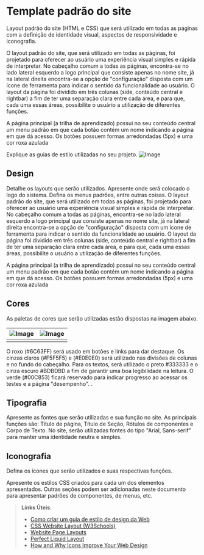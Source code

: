# Template padrão do site

Layout padrão do site (HTML e CSS) que será utilizado em todas as páginas com a definição de identidade visual, aspectos de responsividade e iconografia. 

O layout padrão do site, que será utilizado em todas as páginas, foi projetado para oferecer ao usuário uma experiência visual simples e rápida de interpretar. No cabeçalho comum a todas as páginas, encontra-se no lado lateral esquerdo a logo principal que consiste apenas no nome site, já na lateral direita encontra-se a opção de "configuração" disposta  com um ícone de ferramenta para indicar o sentido da funcionalidade ao usuário. O layout da página foi dividido em três colunas (side, conteúdo central e rightbar) a fim de ter uma separação clara entre cada área, e para que, cada uma essas áreas, possibilite o usuário a utilização de diferentes funções. 

A página principal (a trilha de aprendizado) possui no seu conteúdo central um menu padrão em que cada botão contém um nome indicando a página em que dá acesso. Os botões possuem formas arredondadas (5px) e uma cor roxa azulada

Explique as guias de estilo utilizadas no seu projeto.
![Image](https://github.com/user-attachments/assets/1330658a-5ecf-4a26-869b-29097a8e5ac8)


## Design

Detalhe os layouts que serão utilizados. Apresente onde será colocado o logo do sistema. Defina os menus padrões, entre outras coisas.
O layout padrão do site, que será utilizado em todas as páginas, foi projetado para oferecer ao usuário uma experiência visual simples e rápida de interpretar. No cabeçalho comum a todas as páginas, encontra-se no lado lateral esquerdo a logo principal que consiste apenas no nome site, já na lateral direita encontra-se a opção de "configuração" disposta  com um ícone de ferramenta para indicar o sentido da funcionalidade ao usuário. O layout da página foi dividido em três colunas (side, conteúdo central e rightbar) a fim de ter uma separação clara entre cada área, e para que, cada uma essas áreas, possibilite o usuário a utilização de diferentes funções. 

A página principal (a trilha de aprendizado) possui no seu conteúdo central um menu padrão em que cada botão contém um nome indicando a página em que dá acesso. Os botões possuem formas arredondadas (5px) e uma cor roxa azulada

## Cores


As paletas de cores que serão utilizadas estão dispostas na imagem abaixo. 

| ![Image](https://github.com/user-attachments/assets/55804962-1d84-47f7-8507-981f7156c90e)|  ![Image](https://github.com/user-attachments/assets/b081d207-1c77-4114-8b79-375196a557d1)|
|--------|--------|
| | | 


O roxo (#6C63FF) será usado em botões e links para dar destaque.
Os cinzas claros (#F5F5F5) e (#E0E0E0) será utilizado nas divisões de colunas e no fundo do cabeçalho.
Para os textos, será utilizado o preto #333333 e o cinza escuro #BDBDBD a fim de garantir uma boa legibilidade na leitura.
O verde (#00C853) ficará reservado para indicar progresso ao acessar os testes e a página "desempenho".  .


## Tipografia

Apresente as fontes que serão utilizadas e sua função no site. As principais funções são: Título de página, Título de Seção, Rótulos de componentes e Corpo de Texto.
No site, serão utilizadas fontes do tipo "Arial, Sans-serif" para manter uma identidade neutra e simples. 


## Iconografia

Defina os ícones que serão utilizados e suas respectivas funções.

Apresente os estilos CSS criados para cada um dos elementos apresentados.
Outras seções podem ser adicionadas neste documento para apresentar padrões de componentes, de menus, etc.


> **Links Úteis**:
>
> -  [Como criar um guia de estilo de design da Web](https://edrodrigues.com.br/blog/como-criar-um-guia-de-estilo-de-design-da-web/#)
> - [CSS Website Layout (W3Schools)](https://www.w3schools.com/css/css_website_layout.asp)
> - [Website Page Layouts](http://www.cellbiol.com/bioinformatics_web_development/chapter-3-your-first-web-page-learning-html-and-css/website-page-layouts/)
> - [Perfect Liquid Layout](https://matthewjamestaylor.com/perfect-liquid-layouts)
> - [How and Why Icons Improve Your Web Design](https://usabilla.com/blog/how-and-why-icons-improve-you-web-design/)
